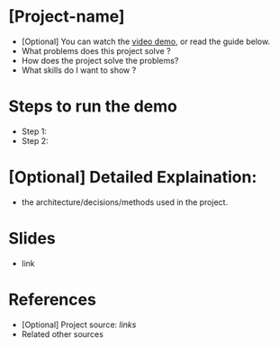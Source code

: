 # [Project-name]
- [Optional] You can watch the [video demo](https:/youtube.com), or read the guide below.
- What problems does this project solve ?
- How does the project solve the problems?
- What skills do I want to show ?

# Steps to run the demo
- Step 1:
- Step 2:

# [Optional] Detailed Explaination:
- the architecture/decisions/methods used in the project.

# Slides
- link

# References
- [Optional] Project source: *links*
- Related other sources

